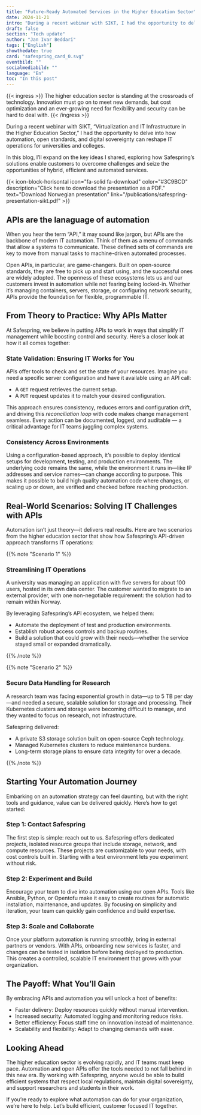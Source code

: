 ```yaml
---
title: "Future-Ready Automated Services in the Higher Education Sector"
date: 2024-11-21
intro: "During a recent webinar with SIKT, I had the opportunity to delve into automation, open standards, and digital sovereignty."
draft: false
section: "Tech update"
author: "Jan Ivar Beddari"
tags: ["English"]
showthedate: true
card: "safespring_card_0.svg"
eventbild: ""
socialmediabild: ""
language: "En"
toc: "In this post"
---
```


{{< ingress >}}
The higher education sector is standing at the crossroads of technology. Innovation must go on to meet new demands, but cost optimization and an ever-growing need for flexibility and security can be hard to deal with.
{{< /ingress >}}

During a recent webinar with SIKT, “Virtualization and IT Infrastructure in the Higher Education Sector,” I had the opportunity to delve into how automation, open standards, and digital sovereignty can reshape IT operations for universities and colleges.

In this blog, I’ll expand on the key ideas I shared, exploring how Safespring’s solutions enable customers to overcome challenges and seize the opportunities of hybrid, efficient and automated services.

{{< icon-block-horisontal icon="fa-solid fa-download" color="#3C9BCD" description="Click here to download the presentation as a PDF." text="Download Norwegian presentation" link="/publications/safespring-presentation-sikt.pdf" >}}

## APIs are the lanaguage of automation

When you hear the term “API,” it may sound like jargon, but APIs are the backbone of modern IT automation. Think of them as a menu of commands that allow a systems to communicate. These defined sets of commands are key to move from manual tasks to machine-driven automated processes.

Open APIs, in particular, are game-changers. Built on open-source standards, they are free to pick up and start using, and the successful ones are widely adopted. The openness of these ecosystems lets us and our customers invest in automation while not fearing being locked-in. Whether it’s managing containers, servers, storage, or configuring network security, APIs provide the foundation for flexible, programmable IT.

## From Theory to Practice: Why APIs Matter

At Safespring, we believe in putting APIs to work in ways that simplify IT management while boosting control and security. Here’s a closer look at how it all comes together:

### State Validation: Ensuring IT Works for You

APIs offer tools to check and set the state of your resources. Imagine you need a specific server configuration and have it available using an API call:
- A `GET` request retrieves the current setup.
- A `PUT` request updates it to match your desired configuration.

This approach ensures consistency, reduces errors and configuration drift, and driving this _reconciliation loop_ with code makes change management seamless. Every action can be documented, logged, and auditable — a critical advantage for IT teams juggling complex systems.

### Consistency Across Environments

Using a configuration-based approach, it’s possible to deploy identical setups for development, testing, and production environments. The underlying code remains the same, while the environment it runs in—like IP addresses and service names—can change according to purpose. This makes it possible to build high quality automation code where changes, or scaling up or down, are verified and checked before reaching production.

## Real-World Scenarios: Solving IT Challenges with APIs

Automation isn’t just theory—it delivers real results. Here are two scenarios from the higher education sector that show how Safespring’s API-driven approach transforms IT operations:

{{% note "Scenario 1" %}}
### Streamlining IT Operations
A university was managing an application with five servers for about 100 users, hosted in its own data center. The customer wanted to migrate to an external provider, with one non-negotiable requirement: the solution had to remain within Norway.

By leveraging Safespring’s API ecosystem, we helped them:
- Automate the deployment of test and production environments.
- Establish robust access controls and backup routines.
- Build a solution that could grow with their needs—whether the service stayed small or expanded dramatically.  

{{% /note %}}

{{% note "Scenario 2" %}}
### Secure Data Handling for Research
A research team was facing exponential growth in data—up to 5 TB per day—and needed a secure, scalable solution for storage and processing. Their Kubernetes clusters and storage were becoming difficult to manage, and they wanted to focus on research, not infrastructure.

Safespring delivered:
- A private S3 storage solution built on open-source Ceph technology.
- Managed Kubernetes clusters to reduce maintenance burdens.
- Long-term storage plans to ensure data integrity for over a decade.

{{% /note %}}

## Starting Your Automation Journey

Embarking on an automation strategy can feel daunting, but with the right tools and guidance, value can be delivered quickly. Here’s how to get started:

### Step 1: Contact Safespring

The first step is simple: reach out to us. Safespring offers dedicated projects, isolated resource groups that include storage, network, and compute resources. These projects are customizable to your needs, with cost controls built in. Starting with a test environment lets you experiment without risk.

### Step 2: Experiment and Build

Encourage your team to dive into automation using our open APIs. Tools like Ansible, Python, or Opentofu make it easy to create routines for automatic installation, maintenance, and updates. By focusing on simplicity and iteration, your team can quickly gain confidence and build expertise.

### Step 3: Scale and Collaborate

Once your platform automation is running smoothly, bring in external partners or vendors. With APIs, onboarding new services is faster, and changes can be tested in isolation before being deployed to production. This creates a controlled, scalable IT environment that grows with your organization.

## The Payoff: What You’ll Gain

By embracing APIs and automation you will unlock a host of benefits:
- Faster delivery: Deploy resources quickly without manual intervention.
- Increased security: Automated logging and monitoring reduce risks.
- Better efficiency: Focus staff time on innovation instead of maintenance.
- Scalability and flexibility: Adapt to changing demands with ease.

## Looking Ahead

The higher education sector is evolving rapidly, and IT teams must keep pace. Automation and open APIs offer the tools needed to not fall behind in this new era. By working with Safespring, anyone would be able to build efficient systems that respect local regulations, maintain digital sovereignty, and support researchers and students in their work.

If you’re ready to explore what automation can do for your organization, we’re here to help. Let’s build efficient, customer focused IT together.
